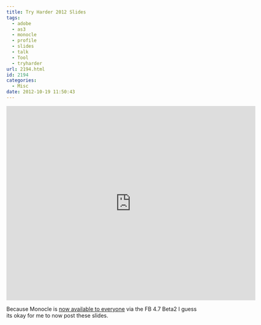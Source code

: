```yaml
---
title: Try Harder 2012 Slides
tags:
  - adobe
  - as3
  - monocle
  - profile
  - slides
  - talk
  - Tool
  - tryharder
url: 2194.html
id: 2194
categories:
  - Misc
date: 2012-10-19 11:50:43
---
```


<iframe src="https://docs.google.com/presentation/embed?id=1EMDVeGVqHXAMn9IwPO-7a1Z0bMbIeVSGweL4hLQat4c&start=false&loop=false&delayms=3000" frameborder="0" width="650" height="507" allowfullscreen="true" mozallowfullscreen="true" webkitallowfullscreen="true"></iframe>

Because Monocle is [now available to everyone](https://www.bytearray.org/?p=4858) via the FB 4.7 Beta2 I guess its okay for me to now post these slides.